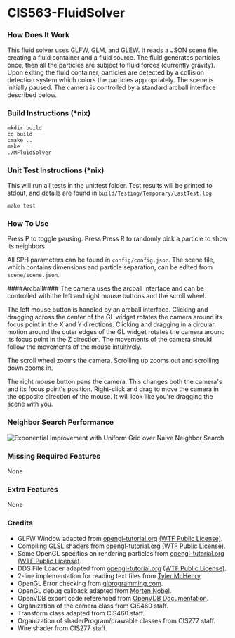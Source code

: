 # CIS563-FluidSolver #
### How Does It Work ###
This fluid solver uses GLFW, GLM, and GLEW. It reads a JSON scene file,
creating a fluid container and a fluid source. The fluid generates particles
once, then all the particles are subject to fluid forces (currently gravity).
Upon exiting the fluid container, particles are detected by a collision
detection system which colors the particles appropriately. The scene is
initially paused. The camera is controlled by a standard arcball interface
described below.

### Build Instructions (*nix) ###

    mkdir build
    cd build
    cmake ..
    make
    ./MFluidSolver

### Unit Test Instructions (*nix) ###
This will run all tests in the unittest folder. Test results will be printed
to stdout, and details are found in `build/Testing/Temporary/LastTest.log`

    make test

### How To Use ###
Press P to toggle pausing. Press Press R to randomly pick a particle to show
its neighbors.

All SPH parameters can be found in `config/config.json`. The scene file, which
contains dimensions and particle separation, can be edited from
`scene/scene.json`.

####Arcball####
The camera uses the arcball interface and can be controlled with the left and
right mouse buttons and the scroll wheel.

The left mouse button is handled by an arcball interface. Clicking and dragging
across the center of the GL widget rotates the camera around its focus point in
the X and Y directions. Clicking and dragging in a circular motion around the
outer edges of the GL widget rotates the camera around its focus point in the Z
direction. The movements of the camera should follow the movements of the mouse
intuitively.

The scroll wheel zooms the camera. Scrolling up zooms out and scrolling down
zooms in.

The right mouse button pans the camera. This changes both the camera's and its
focus point's position. Right-click and drag to move the camera in the opposite
direction of the mouse. It will look like you're dragging the scene with you.

### Neighbor Search Performance ###
![Exponential Improvement with Uniform Grid over Naive Neighbor Search](nsPerfGraph00.png?raw=true)

### Missing Required Features ###
None

### Extra Features ###
None

### Credits ###
- GLFW Window adapted from [opengl-tutorial.org](http://www.opengl-tutorial.org/beginners-tutorials/tutorial-1-opening-a-window/) [(WTF Public License)](http://www.wtfpl.net/).
- Compiling GLSL shaders from [opengl-tutorial.org](http://www.opengl-tutorial.org/beginners-tutorials/tutorial-2-the-first-triangle/) [(WTF Public License)](http://www.wtfpl.net/).
- Some OpenGL specifics on rendering particles from [opengl-tutorial.org](http://www.opengl-tutorial.org/intermediate-tutorials/billboards-particles/particles-instancing/) [(WTF Public License)](http://www.wtfpl.net/).
- DDS File Loader adapted from [opengl-tutorial.org](http://www.opengl-tutorial.org/beginners-tutorials/tutorial-5-a-textured-cube/) [(WTF Public License)](http://www.wtfpl.net/).
- 2-line implementation for reading text files from [Tyler McHenry](http://stackoverflow.com/questions/2602013/read-whole-ascii-file-into-c-stdstring).
- OpenGL Error checking from [glprogramming.com](http://www.glprogramming.com/red/chapter14.html).
- OpenGL debug callback adapted from [Morten Nobel](https://blog.nobel-joergensen.com/2013/02/17/debugging-opengl-part-2-using-gldebugmessagecallback/).
- OpenVDB export code referenced from [OpenVDB Documentation](http://www.openvdb.org/documentation/doxygen/codeExamples.html).
- Organization of the camera class from CIS460 staff.
- Transform class adapted from CIS460 staff.
- Organization of shaderProgram/drawable classes from CIS277 staff.
- Wire shader from CIS277 staff.